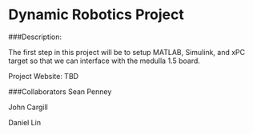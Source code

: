 Dynamic Robotics Project
================

###Description:

The first step in this project will be to setup MATLAB, Simulink, and xPC target so that we can interface with the medulla 1.5 board.

Project Website: TBD

###Collaborators
Sean Penney

John Cargill

Daniel Lin


